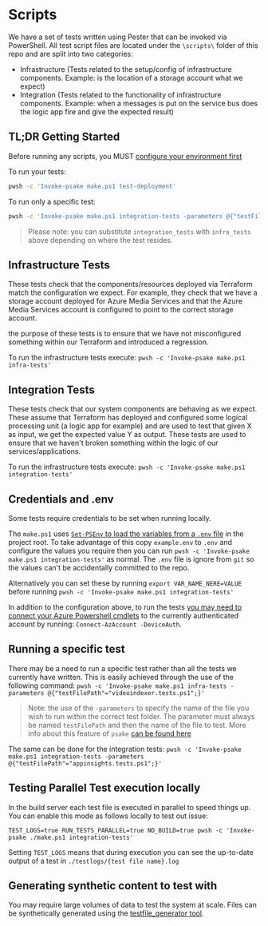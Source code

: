 # Scripts

We have a set of tests written using Pester that can be invoked via PowerShell. All test script files are located under the `\scripts\` folder of this repo and are split into two categories:

- Infrastructure (Tests related to the setup/config of infrastructure components. Example: is the location of a storage account what we expect)
- Integration (Tests related to the functionality of infrastructure components. Example: when a messages is put on the service bus does the logic app fire and give the expected result)

## TL;DR Getting Started

Before running any scripts, you MUST [configure your environment first](#Credentials)

To run your tests:

```bash
pwsh -c 'Invoke-psake make.ps1 test-deployment'
```

To run only a specific test:

```bash
pwsh -c 'Invoke-psake make.ps1 integration-tests -parameters @{"testFilePath"="[your test file name here].tests.ps1";}'
```

> Please note: you can substitute `integration_tests` with `infra_tests` above depending on where the test resides.

## Infrastructure Tests

These tests check that the components/resources deployed via Terraform match the configuration we expect. For example, they check that we have a storage account deployed for Azure Media Services and that the Azure Media Services account is configured to point to the correct storage account.

the purpose of these tests is to ensure that we have not misconfigured something within our Terraform and introduced a regression.

To run the infrastructure tests execute: `pwsh -c 'Invoke-psake make.ps1 infra-tests'`

## Integration Tests

These tests check that our system components are behaving as we expect. These assume that Terraform has deployed and configured some logical processing unit (a logic app for example) and are used to test that given X as input, we get the expected value Y as output. These tests are used to ensure that we haven't broken something within the logic of our services/applications.

To run the infrastructure tests execute: `pwsh -c 'Invoke-psake make.ps1 integration-tests'`

## Credentials and .env

Some tests require credentials to be set when running locally.

The `make.ps1` uses [`Set-PSEnv` to load the variables from a `.env` file](https://github.com/rajivharris/Set-PsEnv) in the project root. To take advantage of this copy `example.env` to `.env` and configure the values you require then you can run `pwsh -c 'Invoke-psake make.ps1 integration-tests'` as normal. The `.env` file is ignore from `git` so the values can't be accidentally committed to the repo.

Alternatively you can set these by running `export VAR_NAME_NERE=VALUE` before running `pwsh -c 'Invoke-psake make.ps1 integration-tests'`

In addition to the configuration above, to run the tests [you may need to connect your Azure Powershell cmdlets](https://docs.microsoft.com/en-us/powershell/module/az.accounts/connect-azaccount?view=azps-5.3.0) to the currently authenticated account by running: `Connect-AzAccount -DeviceAuth`.

## Running a specific test

There may be a need to run a specific test rather than all the tests we currently have written. This is easily achieved through the use of the following command: `pwsh -c 'Invoke-psake make.ps1 infra-tests -parameters @{"testFilePath"="videoindexer.tests.ps1";}'`

> Note: the use of the `-parameters` to specify the name of the file you wish to run within the correct test folder. The parameter must always be named `testFilePath` and then the name of the file to test. More info about this feature of `psake` [can be found here](https://psake.readthedocs.io/en/latest/pass-parameters/)

The same can be done for the integration tests: `pwsh -c 'Invoke-psake make.ps1 integration-tests -parameters @{"testFilePath"="appinsights.tests.ps1";}'`

## Testing Parallel Test execution locally

In the build server each test file is executed in parallel to speed things up. You can enable this mode as follows locally to test out issue:

```
TEST_LOGS=true RUN_TESTS_PARALLEL=true NO_BUILD=true pwsh -c 'Invoke-psake ./make.ps1 integration-tests'
```

Setting `TEST_LOGS` means that during execution you can see the up-to-date output of a test in `./testlogs/{test file name}.log`

## Generating synthetic content to test with

You may require large volumes of data to test the system at scale. Files can be synthetically generated using the [testfile_generator tool](./scripts/testfile_generator).